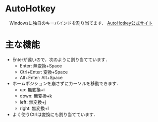# AutoHotkey
　Windowsに独自のキーバインドを割り当てます．
[AutoHotkey公式サイト](https://www.autohotkey.com/)
# 主な機能
- Enterが遠いので，次のように割り当てています．
  - Enter: 無変換+Space
  - Ctrl+Enter: 変換+Space
  - Alt+Enter: Alt+Space
- ホームポジションを崩さずにカーソルを移動できます．
  - up: 無変換+i
  - down: 無変換+k
  - left: 無変換+j
  - right: 無変換+l
- よく使うCtrlは変換にも割り当てています．
